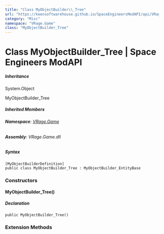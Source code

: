 ```yaml
---
title: "Class MyObjectBuilder\\_Tree"
url: "https://keensoftwarehouse.github.io/SpaceEngineersModAPI/api/VRage.Game.MyObjectBuilder_Tree.html"
category: "Misc"
namespace: "VRage.Game"
class: "MyObjectBuilder_Tree"
---
```


# Class MyObjectBuilder\_Tree | Space Engineers ModAPI

##### Inheritance

System.Object

MyObjectBuilder\_Tree

##### Inherited Members

###### **Namespace**: [VRage.Game](https://keensoftwarehouse.github.io/SpaceEngineersModAPI/api/VRage.Game.html)

###### **Assembly**: VRage.Game.dll

##### Syntax

```
[MyObjectBuilderDefinition]
public class MyObjectBuilder_Tree : MyObjectBuilder_EntityBase
```

### Constructors

#### MyObjectBuilder\_Tree()

##### Declaration

```
public MyObjectBuilder_Tree()
```

### Extension Methods